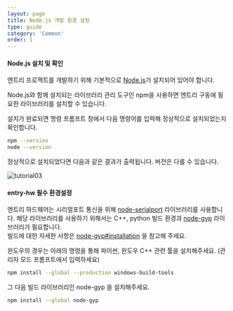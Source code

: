 ```yaml
---
layout: page
title: Node.js 개발 환경 설정
type: guide
category: 'Common'
order: 1
---
```


#### Node.js 설치 및 확인

엔트리 프로젝트를 개발하기 위해 기본적으로 [Node.js](https://nodejs.org/en/)가 설치되어 있어야 합니다.

Node.js와 함께 설치되는 라이브러리 관리 도구인 npm을 사용하면 엔트리 구동에 필요한 라이브러리를 설치할 수 있습니다.

설치가 완료되면 명령 프롬프트 창에서 다음 명령어를 입력해 정상적으로 설치되었는지 확인합니다.

```bash
npm --version
node --version
```

정상적으로 설치되었다면 다음과 같은 결과가 출력됩니다. 버전은 다를 수 있습니다.

![tutorial03](/docs/images/tutorial/tutorial03.png)

#### entry-hw 필수 환경설정

엔트리 하드웨어는 시리얼포트 통신을 위해 [node-serialport](https://github.com/node-serialport/node-serialport) 라이브러리를 사용합니다.
해당 라이브러리를 사용하기 위해서는 C++, python 빌드 환경과 [node-gyp](https://github.com/nodejs/node-gyp) 라이브러리가 필요합니다.  
빌드에 대한 자세한 사항은 [node-gyp#installation](https://github.com/nodejs/node-gyp#installation) 을 참고해 주세요.

윈도우의 경우는 아래의 명령을 통해 파이썬, 윈도우 C++ 관련 툴을 설치해주세요. (관리자 모드 프롬프트에서 입력하세요)
```bash
npm install --global --production windows-build-tools
```

그 다음 빌드 라이브러리인 node-gyp 을 설치해주세요.
```bash
npm install --global node-gyp
```
